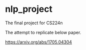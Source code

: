 # nlp_project
The final project for CS224n

The attempt to replicate below paper.

https://arxiv.org/abs/1705.04304

